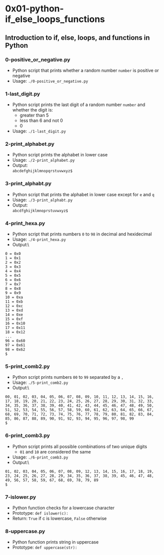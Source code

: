 # 0x01-python-if_else_loops_functions

## Introduction to if, else, loops, and functions in Python

### 0-positive_or_negative.py
* Python script that prints whether a random number `number` is positive or negative
* Usage: `./0-positive_or_negative.py`

### 1-last_digit.py
* Python script prints the last digit of a random number `number` and whether the digit is:
  * greater than 5
  * less than 6 and not 0
  * 0
* Usage: `./1-last_digit.py`

### 2-print_alphabet.py
* Python script prints the alphabet in lower case
* Usage: `./2-print_alphabet.py`
* Output:\
`abcdefghijklmnopqrstuvwxyz$`

### 3-print_alphabt.py
* Python script that prints the alphabet in lower case except for `e` and `q`
* Usage: `./3-print_alphabt.py`
* Output:\
`abcdfghijklmnoprstuvwxyz$`

### 4-print_hexa.py
* Python script that prints numbers `0` to `98` in decimal and hexidecimal
* Usage: `./4-print_hexa.py`
* Output:\
```
0 = 0x0
1 = 0x1
2 = 0x2
3 = 0x3
4 = 0x4
5 = 0x5
6 = 0x6
7 = 0x7
8 = 0x8
9 = 0x9
10 = 0xa
11 = 0xb
12 = 0xc
13 = 0xd
14 = 0xe
15 = 0xf
16 = 0x10
17 = 0x11
18 = 0x12
...
96 = 0x60
97 = 0x61
98 = 0x62
$
```

### 5-print_comb2.py
* Python script prints numbers `00` to `99` separated by a `, `
* Usage: `./5-print_comb2.py`
* Output:\
```
00, 01, 02, 03, 04, 05, 06, 07, 08, 09, 10, 11, 12, 13, 14, 15, 16, 17, 18, 19, 20, 21, 22, 23, 24, 25, 26, 27, 28, 29, 30, 31, 32, 33, 34, 35, 36, 37, 38, 39, 40, 41, 42, 43, 44, 45, 46, 47, 48, 49, 50, 51, 52, 53, 54, 55, 56, 57, 58, 59, 60, 61, 62, 63, 64, 65, 66, 67, 68, 69, 70, 71, 72, 73, 74, 75, 76, 77, 78, 79, 80, 81, 82, 83, 84, 85, 86, 87, 88, 89, 90, 91, 92, 93, 94, 95, 96, 97, 98, 99
$
```

### 6-print_comb3.py
* Python script prints all possible combinations of two unique digits
  * `01` and `10` are considered the same
* Usage: `./6-print_comb3.py`
* Output:\
```
01, 02, 03, 04, 05, 06, 07, 08, 09, 12, 13, 14, 15, 16, 17, 18, 19, 23, 24, 25, 26, 27, 28, 29, 34, 35, 36, 37, 38, 39, 45, 46, 47, 48, 49, 56, 57, 58, 59, 67, 68, 69, 78, 79, 89
$
```

### 7-islower.py
* Python function checks for a lowercase character
* Prototype: `def islower(c):`
* Return: `True` if c is lowercase, `False` otherwise

### 8-uppercase.py
* Python function prints string in uppercase
* Prototype: `def uppercase(str):`
